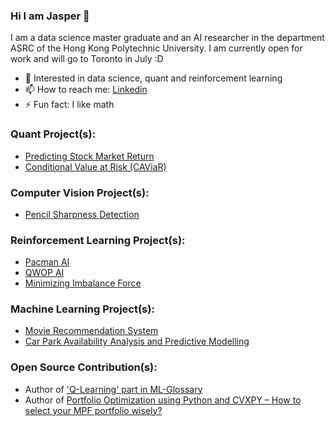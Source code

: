 ### Hi I am Jasper 👋
I am a data science master graduate and an AI researcher in the department ASRC of the Hong Kong Polytechnic University. I am currently open for work and will go to Toronto in July :D
- 📕 Interested in data science, quant and reinforcement learning
- 📫 How to reach me: [Linkedin](https://www.linkedin.com/in/yatshunlee/)
- ⚡ Fun fact: I like math

### Quant Project(s):
- [Predicting Stock Market Return](https://yatshunlee.super.site/personal-projects/projects/predicting-stock-market-return)
- [Conditional Value at Risk (CAViaR)](https://github.com/yatshunlee/CAViaR-Project)

### Computer Vision Project(s):
- [Pencil Sharpness Detection](https://yatshunlee.super.site/personal-projects/projects/find-the-sharpness-of-a-pencil)

### Reinforcement Learning Project(s):
- [Pacman AI](https://yatshunlee.super.site/personal-projects/projects/building-a-gaming-ai-by-imitation-learning-and-ddqn-with-per-pacman)
- [QWOP AI](https://yatshunlee.super.site/personal-projects/projects/building-a-gaming-ai-by-deep-q-learning-qwop)
- [Minimizing Imbalance Force](https://yatshunlee.super.site/personal-projects/projects/minimizing-imbalance-force)

### Machine Learning Project(s):
- [Movie Recommendation System](https://www.youtube.com/watch?v=qJIU_dSHxOY)
- [Car Park Availability Analysis and Predictive Modelling](https://yatshunlee.super.site/personal-projects/projects/car-park-availability-analysis-and-predictive-modelling)

### Open Source Contribution(s):
- Author of ['Q-Learning' part in ML-Glossary](https://ml-cheatsheet.readthedocs.io/en/latest/reinforcement_learning.html)
- Author of [Portfolio Optimization using Python and CVXPY – How to select your MPF portfolio wisely?](https://medium.com/the-modern-scientist/how-to-select-your-mpf-portfolio-wisely-portfolio-optimization-53c9b86621b2)
